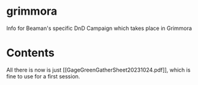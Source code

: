 # grimmora
 Info for Beaman's specific DnD Campaign which takes place in Grimmora

# Contents

All there is now is just [[GageGreenGatherSheet20231024.pdf]], which is fine to use for a first session.